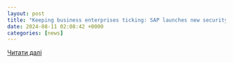 ```yaml
---
layout: post
title: "Keeping business enterprises ticking: SAP launches new security updates - Digital Journal"
date: 2024-08-11 02:08:42 +0000
categories: [news]
---
```


[Читати далі](https://www.digitaljournal.com/business/keeping-business-enterprises-ticking-sap-launches-new-security-updates/article)
